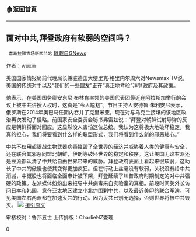 ###  [:house:返回首頁](https://github.com/ourhimalayas/txt)
---

## 面对中共,拜登政府有软弱的空间吗？
` 喜马拉雅农场新西兰站` [轉載自GNews](https://gnews.org/zh-hans/1059067/)

作者：wuxin

美国国家情报局前代理局长兼驻德国大使里克·格里内尔周六对Newsmax TV说，美国的传统对手以及“我们的一些盟友”正在“真正地考验”拜登政府及其政策。

他表示，在美国国务卿安东尼·布林肯率领的美国代表团最近在阿拉斯加举行的会议上被中共讲授人权时，这真是“令人尴尬”。节目主持人安德鲁·朱利安尼表示，俄罗斯在2014年奥巴马任期内吞并了克里米亚，现在对与乌克兰接壤的该地区政治再次发动了侵略。前国家安全委员会秘书弗雷兹说：“拜登对朝鲜试射导弹的反应是朝鲜将面对回应。这显然没人害怕这位总统。我认为这将极大地破坏稳定，我真的担心，我们将要看到什么样的联盟形式，我们将看到什么新的邪恶轴心。”

中共不仅用超限战生物武器病毒摧毁了全世界的经济并威胁着人类的健康与安全，还在联合其邪恶同盟北朝鲜，伊朗等破坏世界的稳定和秩序。这让美国无论右派还是左派都认清了中共给自由世界带来的威胁。拜登政府表面上看起来很软弱，这助长了中共的傲慢也使其变得更加疯狂。但在行动上丝毫没有软弱，关税没有给中共消减，中概股也将面临全面审计被下架，拜登延续了川普政府时期制定的对中共强硬的政策。左派媒体纷纷出来报导中共病毒来自实验室的真相。前段时间美外长访问日本和韩国，意在亚太地区建立小北约围剿中共，以及最近美印的联合军演，可见美国左右两派都在加速灭共的行动。因为灭共已别无选择，否则世界将被中共毁灭。
![]()![](https://gnews.org/wp-content/uploads/2021/04/image-37.png)
[援引原文](https://www.newsmax.com/politics/grenell-fleitz-biden-russia/2021/04/03/id/1016249/)

审核校对：鲁邦五世
上传排版：CharlieNZ查理

0
